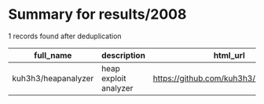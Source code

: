
# Summary for results/2008
    
1 records found after deduplication

| full_name | description | html_url | matched_list | matched_count | pushed_at | size | stargazers_count | language | forks_count |
|---------------------|-----------------------|----------------------------------------|----------------|-----------------|---------------------------|--------|--------------------|------------|---------------|
| kuh3h3/heapanalyzer | heap exploit analyzer | https://github.com/kuh3h3/heapanalyzer | ['exploit'] | 1 | 2008-09-09 16:32:46+00:00 | 88 | 2 | nan | 1 |

